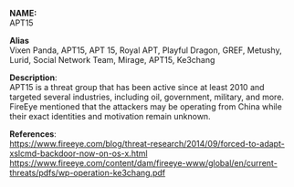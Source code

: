 **NAME:**  
APT15  
  
**Alias**  
Vixen Panda, APT15, APT 15, Royal APT, Playful Dragon, GREF, Metushy, Lurid, Social Network Team, Mirage, APT15, Ke3chang  
  
**Description**:   
  APT15 is a threat group that has been active since at least 2010 and targeted several industries, including oil, government, military, and more. FireEye mentioned that the attackers may be operating from China while their exact identities and motivation remain unknown.  

**References**:  
https://www.fireeye.com/blog/threat-research/2014/09/forced-to-adapt-xslcmd-backdoor-now-on-os-x.html  
https://www.fireeye.com/content/dam/fireeye-www/global/en/current-threats/pdfs/wp-operation-ke3chang.pdf


